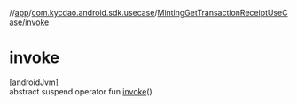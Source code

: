 //[app](../../../index.md)/[com.kycdao.android.sdk.usecase](../index.md)/[MintingGetTransactionReceiptUseCase](index.md)/[invoke](invoke.md)

# invoke

[androidJvm]\
abstract suspend operator fun [invoke](invoke.md)()
